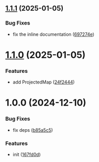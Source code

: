 ## [1.1.1](https://github.com/smnbbrv/projected/compare/v1.1.0...v1.1.1) (2025-01-05)


### Bug Fixes

* fix the inline documentation ([697274e](https://github.com/smnbbrv/projected/commit/697274e9551988cc9a81ba820df92ae8b955c829))

# [1.1.0](https://github.com/smnbbrv/projected/compare/v1.0.0...v1.1.0) (2025-01-05)


### Features

* add ProjectedMap ([24f2444](https://github.com/smnbbrv/projected/commit/24f244442b325ea4cd0b383dc4d47e0687414a67))

# 1.0.0 (2024-12-10)


### Bug Fixes

* fix deps ([b85a5c5](https://github.com/smnbbrv/projected/commit/b85a5c58aa39a98246dad0d12bd297f28e8f35dc))


### Features

* init ([167fd0d](https://github.com/smnbbrv/projected/commit/167fd0d93d3a6074360aaa5c1ae95bd5ed100f8c))

